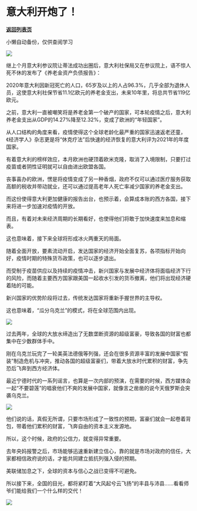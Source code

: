 # 意大利开炮了！

[**返回列表页**](/gzh/政事堂2019)

小懒自动备份，仅供查阅学习

![](https://mmbiz.qpic.cn/mmbiz_jpg/rxhS23yu8cPHibMWDAfmpnISWEXTricQdSM0RpKfzjiaSicmHWz19Mib0RX3ibRP9R6WEuibqKf3Z60bH1fMSv4TE9O8A/640?wx_fmt=jpeg)

  

继上个月意大利参议院让蒂法成功出圈后，意大利社保局又在参议院上，语不惊人死不休的发布了《养老金资产负债报告》：

  

2020年意大利因新冠死亡的人口，65岁及以上的人占96.3%，几乎全部为退休人员，这使意大利社保节省11.1亿欧元的养老金支出，未来10年里，将总共节省119亿欧元。

  

之前，意大利一直被嘲笑将是养老金第一个破产的国家，可本轮疫情之后，意大利养老金支出从GDP的14.27%降至12.32%，变成了欧洲的“年轻国家”。

  

从人口结构的角度来看，疫情使得这个全球老龄化最严重的国家迅速返老还童，《经济学人》杂志更是将“休克疗法”后快速的经济恢复的意大利评为2021年的年度国家。

  

有着意大利的榜样效应，本月欧洲也硬顶着欧米克隆，取消了入境限制，只要打过疫苗或者阴性证明就可以自由进出欧盟各国。  

  

丧事喜办的欧洲，愣是将疫情变成了另一种香烟，政府不仅可以通过医疗服务获取高额的税收并带动就业，还可以通过提高老年人死亡率减少国家的养老金支出。  

  

  

而这份使得意大利更加健康的报告出台，也预示着，会算成本账的西方各国，接下来将进一步加速对疫情的开放。

  

而且，有着对未来经济周期的长期看好，也使得他们将敢于加快速度来加息和缩表。  

  

这也意味着，接下来全球将形成冰火两重天的局面。

  

随着全面开放，要素流动开启，发达国家的经济开始全面复苏，各项指标开始向好，疫情时期的特殊货币政策，也可以逐步退出。  

  

而受制于疫苗供应以及持续的疫情冲击，新兴国家与发展中经济体将面临经济下行的风险，而随着主要西方国家跟美国一起收水引发的货币撤离，他们将出现经济硬着陆的可能。

  

新兴国家的优势阶段将过去，传统发达国家将重新手握世界的主导权。  

  

这也意味着，“瓜分乌克兰”的模式，将在全球范围内出现。

  

![](https://mmbiz.qpic.cn/mmbiz_jpg/rxhS23yu8cPHibMWDAfmpnISWEXTricQdSKYSd9E9TYvKQEiaSa3CZoCR5GF8mVWGYDiaIfIiajgXJzUWqa7RzFx8vQ/640?wx_fmt=jpeg)

  

过去两年，全球的大放水缔造出了无数垄断资源的超级富豪，导致各国的财富也都集中在少数群体手中。

  

刚在乌克兰玩完了一轮美英法德俄等列强，还会在很多资源丰富的发展中国家“假装”制造危机与冲突，推动各国的超级富豪们，带着大放水时代累积的财富，争先恐后飞奔到西方经济体。

  

最近宁德时代的一系列谣言，也算是一次内部的预演，在需要的时候，西方媒体会一起“不要碧莲”的唱衰他们不爽的发展中国家，就像言之凿凿的说今天俄罗斯会突袭乌克兰。  

  

![](https://mmbiz.qpic.cn/mmbiz_jpg/rxhS23yu8cPHibMWDAfmpnISWEXTricQdSJibe0ibSEJJSwUrtaJGJuGFFhmwA75BRQVITD8DiaWzJ6I8e7h3iakDiasg/640?wx_fmt=jpeg)

  

他们说的话，真假无所谓，只要市场形成了一致性的预期，富豪们就会一起卷着背包，带着他们累积的财富，飞奔自由的资本主义发源地。  

  

所以，这个时候，政府的公信力，就变得异常重要。

  

去年央妈报警之后，市场能够迅速重新建立信心，靠的就是市场对政府的信任，大家都相信政府说的话，才能共同建立抵抗列强入侵的预期。  

  

美联储加息之下，全球的资本与信心之战已变得不可避免。  

  

所以接下来，全国的目光，都将紧盯着“大风起兮云飞扬”的丰县与沛县......看看师爷们能给我们一个什么样的交代！

  

![](https://mmbiz.qpic.cn/mmbiz_jpg/rxhS23yu8cPHibMWDAfmpnISWEXTricQdS9nUQN661z4jsCA6jqONDj5hA1XVbIstr9rusic4B6912Sa9rxTmKd0w/640?wx_fmt=jpeg)

  

